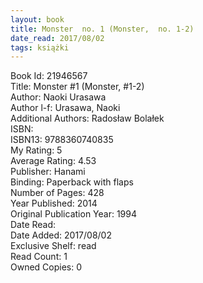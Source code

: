 ```yaml
---
layout: book
title: Monster  no. 1 (Monster,  no. 1-2)
date_read: 2017/08/02
tags: książki
---
```


Book Id: 21946567<br />
Title: Monster #1 (Monster, #1-2)<br />
Author: Naoki Urasawa<br />
Author l-f: Urasawa, Naoki<br />
Additional Authors: Radosław Bolałek<br />
ISBN: <br />
ISBN13: 9788360740835<br />
My Rating: 5<br />
Average Rating: 4.53<br />
Publisher: Hanami<br />
Binding: Paperback with flaps<br />
Number of Pages: 428<br />
Year Published: 2014<br />
Original Publication Year: 1994<br />
Date Read: <br />
Date Added: 2017/08/02<br />
Exclusive Shelf: read<br />
Read Count: 1<br />
Owned Copies: 0<br />


